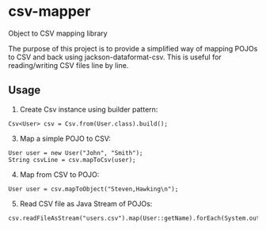 # csv-mapper
Object to CSV mapping library

The purpose of this project is to provide a simplified way of mapping POJOs to CSV and back using jackson-dataformat-csv.
This is useful for reading/writing CSV files line by line.


## Usage
1. Create Csv instance using builder pattern:
```
Csv<User> csv = Csv.from(User.class).build();
```
3. Map a simple POJO to CSV:
```
User user = new User("John", "Smith");
String csvLine = csv.mapToCsv(user);
```
4. Map from CSV to POJO:
```
User user = csv.mapToObject("Steven,Hawking\n");
```
5. Read CSV file as Java Stream of POJOs:
```
csv.readFileAsStream("users.csv").map(User::getName).forEach(System.out::println);
```